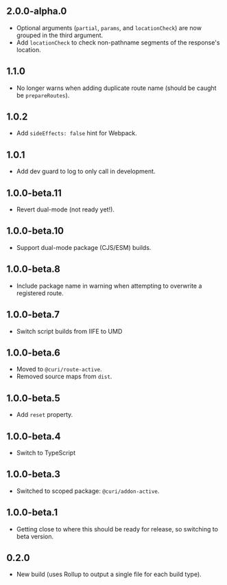 ## 2.0.0-alpha.0

* Optional arguments (`partial`, `params`, and `locationCheck`) are now grouped in the third argument.
* Add `locationCheck` to check non-pathname segments of the response's location.

## 1.1.0

* No longer warns when adding duplicate route name (should be caught be `prepareRoutes`).

## 1.0.2

* Add `sideEffects: false` hint for Webpack.

## 1.0.1

* Add dev guard to log to only call in development.

## 1.0.0-beta.11

* Revert dual-mode (not ready yet!).

## 1.0.0-beta.10

- Support dual-mode package (CJS/ESM) builds.

## 1.0.0-beta.8

- Include package name in warning when attempting to overwrite a registered route.

## 1.0.0-beta.7

- Switch script builds from IIFE to UMD

## 1.0.0-beta.6

- Moved to `@curi/route-active`.
- Removed source maps from `dist`.

## 1.0.0-beta.5

- Add `reset` property.

## 1.0.0-beta.4

- Switch to TypeScript

## 1.0.0-beta.3

- Switched to scoped package: `@curi/addon-active`.

## 1.0.0-beta.1

- Getting close to where this should be ready for release, so switching to beta version.

## 0.2.0

- New build (uses Rollup to output a single file for each build type).
